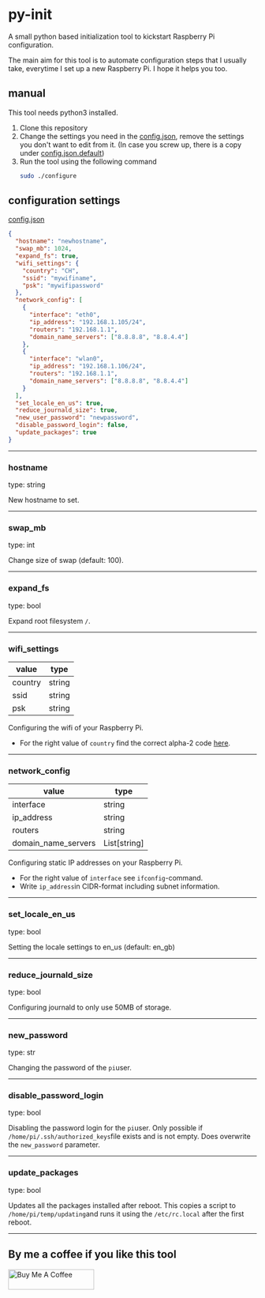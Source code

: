 # py-init

A small python based initialization tool to kickstart Raspberry Pi configuration.

The main aim for this tool is to automate configuration steps that I usually take, everytime I set up a new Raspberry Pi. I hope it helps you too.

## manual

This tool needs python3 installed.

1. Clone this repository
2. Change the settings you need in the [config.json](config.json), remove the settings you don't want to edit from it. (In case you screw up, there is a copy under [config.json.default](config.json.default))
3. Run the tool using the following command
   ```bash
   sudo ./configure
   ```

## configuration settings

[config.json](config.json)

```json
{
  "hostname": "newhostname",
  "swap_mb": 1024,
  "expand_fs": true,
  "wifi_settings": {
    "country": "CH",
    "ssid": "mywifiname",
    "psk": "mywifipassword"
  },
  "network_config": [
    {
      "interface": "eth0",
      "ip_address": "192.168.1.105/24",
      "routers": "192.168.1.1",
      "domain_name_servers": ["8.8.8.8", "8.8.4.4"]
    },
    {
      "interface": "wlan0",
      "ip_address": "192.168.1.106/24",
      "routers": "192.168.1.1",
      "domain_name_servers": ["8.8.8.8", "8.8.4.4"]
    }
  ],
  "set_locale_en_us": true,
  "reduce_journald_size": true,
  "new_user_password": "newpassword",
  "disable_password_login": false,
  "update_packages": true
}
```

---

### hostname

type: string

New hostname to set.

---

### swap_mb

type: int

Change size of swap (default: 100).

---

### expand_fs

type: bool

Expand root filesystem `/`.

---

### wifi_settings

| value   | type   |
| ------- | ------ |
| country | string |
| ssid    | string |
| psk     | string |

Configuring the wifi of your Raspberry Pi.

- For the right value of `country` find the correct alpha-2 code [here](https://en.wikipedia.org/wiki/ISO_3166-1).

---

### network_config

| value               | type         |
| ------------------- | ------------ |
| interface           | string       |
| ip_address          | string       |
| routers             | string       |
| domain_name_servers | List[string] |

Configuring static IP addresses on your Raspberry Pi.

- For the right value of `interface` see `ifconfig`-command.
- Write `ip_address`in CIDR-format including subnet information.

---

### set_locale_en_us

type: bool

Setting the locale settings to en_us (default: en_gb)

---

### reduce_journald_size

type: bool

Configuring journald to only use 50MB of storage.

---

### new_password

type: str

Changing the password of the `pi`user.

---

### disable_password_login

type: bool

Disabling the password login for the `pi`user. Only possible if `/home/pi/.ssh/authorized_keys`file exists and is not empty. Does overwrite the `new_password` parameter.

---

### update_packages

type: bool

Updates all the packages installed after reboot. This copies a script to `/home/pi/temp/updating`and runs it using the `/etc/rc.local` after the first reboot.

---

## By me a coffee if you like this tool

<a href="https://www.buymeacoffee.com/remohoeppli" target="_blank"><img src="https://www.buymeacoffee.com/assets/img/custom_images/orange_img.png" alt="Buy Me A Coffee" style="height: 41px !important;width: 174px !important;" ></a>
